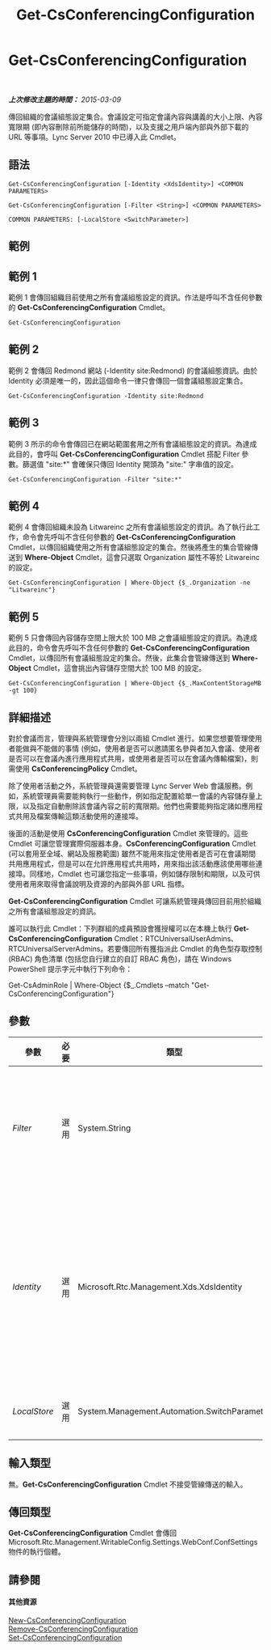 ﻿---
title: Get-CsConferencingConfiguration
TOCTitle: Get-CsConferencingConfiguration
ms:assetid: db4ab3bc-071c-4f73-a3a0-62dc8aed48a1
ms:mtpsurl: https://technet.microsoft.com/zh-tw/library/Gg398965(v=OCS.15)
ms:contentKeyID: 49292513
ms.date: 08/10/2015
mtps_version: v=OCS.15
ms.translationtype: HT
---

# Get-CsConferencingConfiguration

 

_**上次修改主題的時間：** 2015-03-09_

傳回組織的會議組態設定集合。會議設定可指定會議內容與講義的大小上限、內容寬限期 (即內容刪除前所能儲存的時間)，以及支援之用戶端內部與外部下載的 URL 等事項。Lync Server 2010 中已導入此 Cmdlet。

## 語法

    Get-CsConferencingConfiguration [-Identity <XdsIdentity>] <COMMON PARAMETERS>

    Get-CsConferencingConfiguration [-Filter <String>] <COMMON PARAMETERS>

    COMMON PARAMETERS: [-LocalStore <SwitchParameter>]

## 範例

## 範例 1

範例 1 會傳回組織目前使用之所有會議組態設定的資訊。作法是呼叫不含任何參數的 **Get-CsConferencingConfiguration** Cmdlet。

    Get-CsConferencingConfiguration

## 範例 2

範例 2 會傳回 Redmond 網站 (-Identity site:Redmond) 的會議組態資訊。由於 Identity 必須是唯一的，因此這個命令一律只會傳回一個會議組態設定集合。

    Get-CsConferencingConfiguration -Identity site:Redmond

## 範例 3

範例 3 所示的命令會傳回已在網站範圍套用之所有會議組態設定的資訊。為達成此目的，會呼叫 **Get-CsConferencingConfiguration** Cmdlet 搭配 Filter 參數。篩選值 "site:\*" 會確保只傳回 Identity 開頭為 "site:" 字串值的設定。

    Get-CsConferencingConfiguration -Filter "site:*"

## 範例 4

範例 4 會傳回組織未設為 Litwareinc 之所有會議組態設定的資訊。為了執行此工作，命令會先呼叫不含任何參數的 **Get-CsConferencingConfiguration** Cmdlet，以傳回組織使用之所有會議組態設定的集合。然後將產生的集合管線傳送到 **Where-Object** Cmdlet，這會只選取 Organization 屬性不等於 Litwareinc 的設定。

    Get-CsConferencingConfiguration | Where-Object {$_.Organization -ne "Litwareinc"}

## 範例 5

範例 5 只會傳回內容儲存空間上限大於 100 MB 之會議組態設定的資訊。為達成此目的，命令會先呼叫不含任何參數的 **Get-CsConferencingConfiguration** Cmdlet，以傳回所有會議組態設定的集合。然後，此集合會管線傳送到 **Where-Object** Cmdlet，這會挑出內容儲存空間大於 100 MB 的設定。

    Get-CsConferencingConfiguration | Where-Object {$_.MaxContentStorageMB -gt 100}

## 詳細描述

對於會議而言，管理與系統管理會分別以兩組 Cmdlet 進行。如果您想要管理使用者能做與不能做的事情 (例如，使用者是否可以邀請匿名參與者加入會議、使用者是否可以在會議內進行應用程式共用，或使用者是否可以在會議內傳輸檔案)，則需使用 **CsConferencingPolicy** Cmdlet。

除了使用者活動之外，系統管理員還需要管理 Lync Server Web 會議服務。例如，系統管理員需要能夠執行一些動作，例如指定配置給單一會議的內容儲存量上限，以及指定自動刪除該會議內容之前的寬限期。他們也需要能夠指定諸如應用程式共用及檔案傳輸這類活動使用的連接埠。

後面的活動是使用 **CsConferencingConfiguration** Cmdlet 來管理的。這些 Cmdlet 可讓您管理實際伺服器本身。**CsConferencingConfiguration** Cmdlet (可以套用至全域、網站及服務範圍) 雖然不能用來指定使用者是否可在會議期間共用應用程式，但是可以在允許應用程式共用時，用來指出該活動應該使用哪些連接埠。同樣地，Cmdlet 也可讓您指定一些事項，例如儲存限制和期限，以及可供使用者用來取得會議說明及資源的內部與外部 URL 指標。

**Get-CsConferencingConfiguration** Cmdlet 可讓系統管理員傳回目前用於組織之所有會議組態設定的資訊。

誰可以執行此 Cmdlet：下列群組的成員預設會獲授權可以在本機上執行 **Get-CsConferencingConfiguration** Cmdlet：RTCUniversalUserAdmins、RTCUniversalServerAdmins。若要傳回所有獲指派此 Cmdlet 的角色型存取控制 (RBAC) 角色清單 (包括您自行建立的自訂 RBAC 角色)，請在 Windows PowerShell 提示字元中執行下列命令：

Get-CsAdminRole | Where-Object {$\_.Cmdlets –match "Get-CsConferencingConfiguration"}

## 參數


<table>
<colgroup>
<col style="width: 25%" />
<col style="width: 25%" />
<col style="width: 25%" />
<col style="width: 25%" />
</colgroup>
<thead>
<tr class="header">
<th>參數</th>
<th>必要</th>
<th>類型</th>
<th>說明</th>
</tr>
</thead>
<tbody>
<tr class="odd">
<td><p><em>Filter</em></p></td>
<td><p>選用</p></td>
<td><p>System.String</p></td>
<td><p>可讓您在指定要傳回之會議組態設定的 Identity 時使用萬用字元。例如，此語法會傳回網站範圍設定的所有設定：-Filter &quot;site:*&quot;。此語法會傳回所有在服務範圍內所做的設定：-Filter &quot;service:*&quot;。</p>
<p>請注意，您不能在同一個命令中同時使用 Identity 和 Filter 參數。</p></td>
</tr>
<tr class="even">
<td><p><em>Identity</em></p></td>
<td><p>選用</p></td>
<td><p>Microsoft.Rtc.Management.Xds.XdsIdentity</p></td>
<td><p>要擷取之會議組態設定集合的唯一識別碼。若要擷取全域設定，請使用下列語法：-Identity global。若要擷取在網站範圍內所做的設定，請使用類似下列的語法：-Identity &quot;site:Redmond&quot;。若要擷取在服務範圍內所做的設定，請使用類似下列的語法：-Identity &quot;service:ConferencingServer:atl-cs-001.litwareinc.com&quot;。</p>
<p>如果沒有加入此參數，<strong>Get-CsConferencingConfiguration</strong> Cmdlet 會傳回組織目前使用的所有會議組態設定。</p></td>
</tr>
<tr class="odd">
<td><p><em>LocalStore</em></p></td>
<td><p>選用</p></td>
<td><p>System.Management.Automation.SwitchParameter</p></td>
<td><p>從中央管理存放區本機複本擷取會議組態資料，而不從中央管理存放區本身擷取。</p></td>
</tr>
</tbody>
</table>


## 輸入類型

無。**Get-CsConferencingConfiguration** Cmdlet 不接受管線傳送的輸入。

## 傳回類型

**Get-CsConferencingConfiguration** Cmdlet 會傳回 Microsoft.Rtc.Management.WritableConfig.Settings.WebConf.ConfSettings 物件的執行個體。

## 請參閱

#### 其他資源

[New-CsConferencingConfiguration](new-csconferencingconfiguration.md)  
[Remove-CsConferencingConfiguration](remove-csconferencingconfiguration.md)  
[Set-CsConferencingConfiguration](set-csconferencingconfiguration.md)

